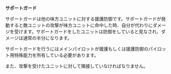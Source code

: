 **サポートガード**

サポートガードは他の味方ユニットに対する援護防御です。サポートガードが発動すると敵ユニットの攻撃が味方ユニットに命中した時、自分が代わりにダメージを受けます。サポートガードをしたユニットは防御をしていると見なされ、ダメージは通常の半分になります。

サポートガードを行うにはメインパイロットが援護もしくは援護防御のパイロット用特殊能力を所有している必要があります。

また、攻撃を受けたユニットに対して隣接していなければなりません。
